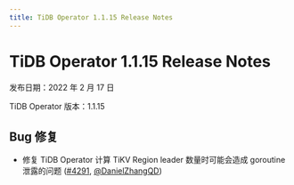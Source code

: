 ```yaml
---
title: TiDB Operator 1.1.15 Release Notes
---
```


# TiDB Operator 1.1.15 Release Notes

发布日期：2022 年 2 月 17 日

TiDB Operator 版本：1.1.15

## Bug 修复

- 修复 TiDB Operator 计算 TiKV Region leader 数量时可能会造成 goroutine 泄露的问题 ([#4291](https://github.com/pingcap/tidb-operator/pull/4291), [@DanielZhangQD](https://github.com/DanielZhangQD))